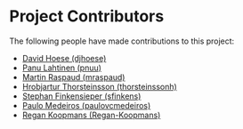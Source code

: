 # Project Contributors

The following people have made contributions to this project:

<!--- Use your GitHub account or any other personal reference URL --->
<!--- See https://gist.github.com/djhoese/52220272ec73b12eb8f4a29709be110d for auto-generating parts of this list --->

- [David Hoese (djhoese)](https://github.com/djhoese)
- [Panu Lahtinen (pnuu)](https://github.com/pnuu)
- [Martin Raspaud (mraspaud)](https://github.com/mraspaud)
- [Hrobjartur Thorsteinsson (thorsteinssonh)](https://github.com/thorsteinssonh)
- [Stephan Finkensieper (sfinkens)](https://github.com/sfinkens)
- [Paulo Medeiros (paulovcmedeiros)](https://github.com/paulovcmedeiros)
- [Regan Koopmans (Regan-Koopmans)](https://github.com/Regan-Koopmans)